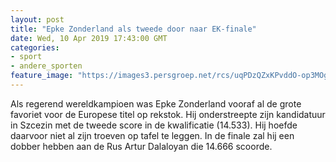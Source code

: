 ```yaml
---
layout: post
title: "Epke Zonderland als tweede door naar EK-finale"
date: Wed, 10 Apr 2019 17:43:00 GMT
categories: 
- sport 
- andere_sporten 
feature_image: "https://images3.persgroep.net/rcs/uqPDzQZxKPvddO-op3MOgF0IyVE/diocontent/142298862/_fitwidth/400/?appId=21791a8992982cd8da851550a453bd7f&quality=0.7"
---
```


Als regerend wereldkampioen was Epke Zonderland vooraf al de grote favoriet voor de Europese titel op rekstok. Hij onderstreepte zijn kandidatuur in Szcezin met de tweede score in de kwalificatie (14.533). Hij hoefde daarvoor niet al zijn troeven op tafel te leggen. In de finale zal hij een dobber hebben aan de Rus Artur Dalaloyan die 14.666 scoorde.
